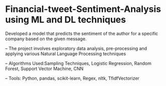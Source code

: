 # Financial-tweet-Sentiment-Analysis using ML and DL techniques
Developed a model that predicts the sentiment of the author for a specific company based on the given message.

– The project involves exploratory data analysis, pre-processing and applying various Natural Language Processing techniques

– Algorithms Used:Sampling Techniques, Logistic Regression, Random Forest, Support Vector Machine, CNN

– Tools: Python, pandas, scikit-learn, Regex, nltk, TfidfVectorizer
